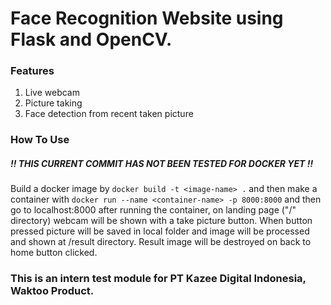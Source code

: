 # Face Recognition Website using Flask and OpenCV.
### Features
1. Live webcam
2. Picture taking
3. Face detection from recent taken picture

### How To Use
##### !! THIS CURRENT COMMIT HAS NOT BEEN TESTED FOR DOCKER YET !!
Build a docker image by `docker build -t <image-name> .` and then make a container with `docker run --name <container-name> -p 8000:8000` and then go to localhost:8000 after running the container, on landing page ("/" directory) webcam will be shown with a take picture button. When button pressed picture will be saved in local folder and image will be processed and shown at /result directory. Result image will be destroyed on back to home button clicked.

### This is an intern test module for PT Kazee Digital Indonesia, Waktoo Product.
